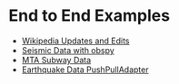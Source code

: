 # End to End Examples

- [Wikipedia Updates and Edits](./wikimedia.ipynb)
- [Seismic Data with obspy](./seismic_waveform.ipynb)
- [MTA Subway Data](./mta.ipynb)
- [Earthquake Data PushPullAdapter](./earthquake.ipynb)

